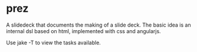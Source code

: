 # prez

A slidedeck that documents the making of a slide deck. 
The basic idea is an internal dsl based on html, implemented 
with css and angularjs.

Use jake -T to view the tasks available.